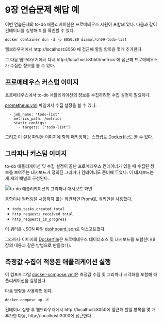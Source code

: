 # 9장 연습문제 해답 예

이번 연습문제의 to-do 애플리케이션은 프로메테우스 지원이 포함돼 있다. 다음과 같이 컨테이너를 실행해 이를 확인할 수 있다.

```
docker container dun -d -p 8050:80 diamol/ch09-todo-list
```

웹브라우저에서 http://localhost:8050 에 접근해 할일 항목을 몇개 추가한다.

그 다음 웹브라우저에서 다시 http://localhost:8050/metrics 에 접근해 프로메테우스가 수집한 정보를 볼 수 있다.

## 프로메테우스 커스텀 이미지

프로메테우스에서 to-do 애플리케이션의 정보를 수집하려면 수집 설정이 필요하다.

[prometheus.yml](./prometheus/prometheus.yml) 파일에서 수집 설정을 볼 수 있다.

```
  - job_name: "todo-list"
    metrics_path: /metrics
    static_configs:
      - targets: ["todo-list"]
```

그리고 이 설정 파일을 이미지에 함께 패키징하는 스크립트 [Dockerfile](./prometheus/Dockerfile)도 볼 수 있다.

## 그라파나 커스텀 이미지

to-do 애플리케이션 및 수집 설정이 끝난 프로메테우스 컨테이너가 있을 때 수집된 정보를 보여주는 대시보드가 정의된 그라파나 컨테이너도 준비해 두었다. 이 대시보드는 세 개의 패널로 구성된다.

![to-do 애플리케이션의 그라파나 대시보드 화면](./dashboard.png)

통합이나 필터링을 사용하지 않는 직관적인 PromQL 쿼리만을 사용했다.

- `todo_tasks_created_total`
- `http_requests_received_total`
- `http_requests_in_progress`

이 쿼리를 JSON 파일 [dashboard.json](./grafana/dashboard.json)로 익스포트했다.

그라파나 이미지의 [Dockerfile](./grafana/Dockerfile)은 프로메테우스 데이터소스 및 대시보드를 포함한다(9장의 내용과 같은 방법으로 만들었다).


## 측정값 수집이 적용된 애플리케이션 실행

이 컴포즈 파일 [docker-compose.yml](docker-compose.yml)은 측정값 수집 및 그라파나 시각화를 포함해 애플리케이션을 실행한다.

다음 명령을 사용하면 된다.

```
docker-compose up -d
```

컨테이너 실행 후 웹브라우저에서 http://localhost:8050에 접근해 할일 항목을 몇 개 추가한 다음, http://localhost:3000에 접근한다.
